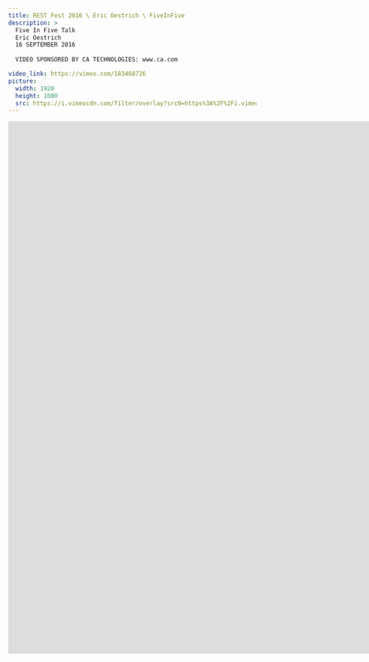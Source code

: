 ```yaml
---
title: REST Fest 2016 \ Eric Oestrich \ FiveInFive
description: >
  Five In Five Talk
  Eric Oestrich
  16 SEPTEMBER 2016
  
  VIDEO SPONSORED BY CA TECHNOLOGIES: www.ca.com

video_link: https://vimeo.com/183468726
picture:
  width: 1920
  height: 1080
  src: https://i.vimeocdn.com/filter/overlay?src0=https%3A%2F%2Fi.vimeocdn.com%2Fvideo%2F592682629_1920x1080.jpg&src1=http%3A%2F%2Ff.vimeocdn.com%2Fp%2Fimages%2Fcrawler_play.png
---
```

<iframe src="https://player.vimeo.com/video/183468726?title=0&byline=0&portrait=0&badge=0&autopause=0&player_id=0" width="1920" height="1080" frameborder="0" title="REST Fest 2016 \ Eric Oestrich \ FiveInFive" webkitallowfullscreen mozallowfullscreen allowfullscreen></iframe>